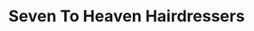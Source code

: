 ---
title: "Seven To Heaven Hairdressers"
url: /springfield/seven-to-heaven-hairdressers/
shop: hairdresser
---